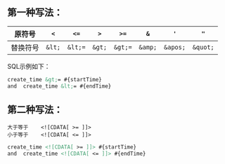 ## 第一种写法：

| 原符号   | `<`  | `<=` | `>`  | `>=` | `&`  | `'`  | `"`  |
| -------- | ---- | ---- | ---- | ---- | ---- | ---- | ---- |
| 替换符号 | `&lt;`  | `&lt;=` | `&gt;`  | `&gt;=` | `&amp;`  | `&apos;`  | `&quot;`  |

SQL示例如下：

```xml
create_time &gt;= #{startTime} 
and  create_time &lt;= #{endTime}
```

## 第二种写法：
```
大于等于	<![CDATA[ >= ]]>
小于等于	<![CDATA[ <= ]]>
```

```xml
create_time <![CDATA[ >= ]]> #{startTime} 
and  create_time <![CDATA[ <= ]]> #{endTime}
```

